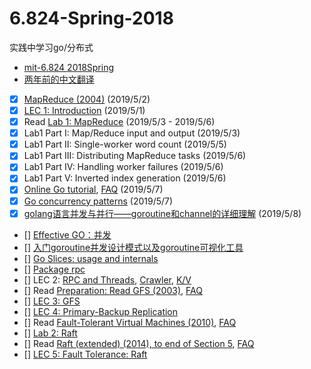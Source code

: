# 6.824-Spring-2018
实践中学习go/分布式

- [mit-6.824 2018Spring](https://pdos.csail.mit.edu/6.824/schedule.html)
- [两年前的中文翻译](https://github.com/feixiao/Distributed-Systems)
- [x] [MapReduce (2004)](http://blog.bizcloudsoft.com/wp-content/uploads/Google-MapReduce%E4%B8%AD%E6%96%87%E7%89%88_1.0.pdf) (2019/5/2)
- [x] [LEC 1: Introduction](https://pdos.csail.mit.edu/6.824/notes/l01.txt) (2019/5/1)
- [x] Read [Lab 1: MapReduce](https://pdos.csail.mit.edu/6.824/labs/lab-1.html) (2019/5/3 - 2019/5/6)
- [x] Lab1 Part I: Map/Reduce input and output (2019/5/3)
- [x] Lab1 Part II: Single-worker word count (2019/5/5)
- [x] Lab1 Part III: Distributing MapReduce tasks (2019/5/6)
- [x] Lab1 Part IV: Handling worker failures (2019/5/6)
- [x] Lab1 Part V: Inverted index generation (2019/5/6)
- [x] [Online Go tutorial](https://go-tour-zh.appspot.com/list), [FAQ](https://pdos.csail.mit.edu/6.824/papers/tour-faq.txt) (2019/5/7)
- [x] [Go concurrency patterns](https://talks.golang.org/2012/concurrency.slide) (2019/5/7)
- [x] [golang语言并发与并行——goroutine和channel的详细理解](https://blog.csdn.net/liukuan73/article/details/78762074) (2019/5/8)
- [] [Effective GO：并发](https://www.kancloud.cn/kancloud/effective/72213)
- [] [入门goroutine并发设计模式以及goroutine可视化工具](https://segmentfault.com/a/1190000007111208)
- [] [Go Slices: usage and internals](https://blog.golang.org/go-slices-usage-and-internals)
- [] [Package rpc](https://golang.org/pkg/net/rpc/)
- []  LEC 2: [RPC and Threads](https://pdos.csail.mit.edu/6.824/notes/l-rpc.txt), [Crawler](https://pdos.csail.mit.edu/6.824/notes/crawler.go), [K/V](https://pdos.csail.mit.edu/6.824/notes/kv.go)
- [] Read [Preparation: Read GFS (2003)](http://blog.bizcloudsoft.com/wp-content/uploads/Google-File-System%E4%B8%AD%E6%96%87%E7%89%88_1.0.pdf), [FAQ](https://pdos.csail.mit.edu/6.824/papers/gfs-faq.txt)
- [] [LEC 3: GFS](https://pdos.csail.mit.edu/6.824/notes/l-gfs-short.txt)
- [] [LEC 4: Primary-Backup Replication](https://pdos.csail.mit.edu/6.824/notes/l-vm-ft.txt)
- [] Read [Fault-Tolerant Virtual Machines (2010)](https://pdos.csail.mit.edu/6.824/papers/vm-ft.pdf), [FAQ](https://pdos.csail.mit.edu/6.824/papers/vm-ft-faq.txt)
- [] [Lab 2: Raft](https://pdos.csail.mit.edu/6.824/labs/lab-raft.html)
- [] Read [Raft (extended) (2014), to end of Section 5](https://pdos.csail.mit.edu/6.824/papers/raft-extended.pdf), [FAQ](https://pdos.csail.mit.edu/6.824/papers/raft-faq.txt)
- [] [LEC 5: Fault Tolerance: Raft](https://pdos.csail.mit.edu/6.824/notes/l-raft.txt)

